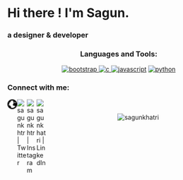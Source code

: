 # Hi there ! I'm Sagun.
### a designer & developer

<h3 align="center">Languages and Tools:</h3>
<p align="center"> <a href="https://getbootstrap.com" target="_blank"> <img src="https://devicons.github.io/devicon/devicon.git/icons/bootstrap/bootstrap-plain.svg" alt="bootstrap" width="40" height="40"/> </a> <a href="https://www.cprogramming.com/" target="_blank"> <img src="https://devicons.github.io/devicon/devicon.git/icons/c/c-original.svg" alt="c" width="40" height="40"/> </a> <a href="https://developer.mozilla.org/en-US/docs/Web/JavaScript" target="_blank"> <img src="https://devicons.github.io/devicon/devicon.git/icons/javascript/javascript-original.svg" alt="javascript" width="40" height="40"/></a> <a href="https://www.python.org" target="_blank"> <img src="https://devicons.github.io/devicon/devicon.git/icons/python/python-original.svg" alt="python" width="40" height="40"/> </a> </p>

### Connect with me:

[<img align="left" alt="sagun.info.np" width="22px" src="https://raw.githubusercontent.com/iconic/open-iconic/master/svg/globe.svg" />](https://sagun.info.np/)
[<img align="left" alt="sagunkhtr | Twitter" width="22px" src="https://cdn.jsdelivr.net/npm/simple-icons@v3/icons/twitter.svg" />](https://twitter.com/sagunkhtr)
[<img align="left" alt="sagunkhtr | Instagram" width="22px" src="https://cdn.jsdelivr.net/npm/simple-icons@v3/icons/instagram.svg" />](https://www.instagram.com/sagunkhtr/)
[<img align="left" alt="sagunkhatri | LinkedIn" width="22px" src="https://cdn.jsdelivr.net/npm/simple-icons@v3/icons/linkedin.svg" />](https://linkedin.com/in/sagunkhatri)

<br />
<p align="center"><img align="center" src="https://github-readme-stats.vercel.app/api?username=sagunkhatri&show_icons=true" alt="sagunkhatri" /></p>
